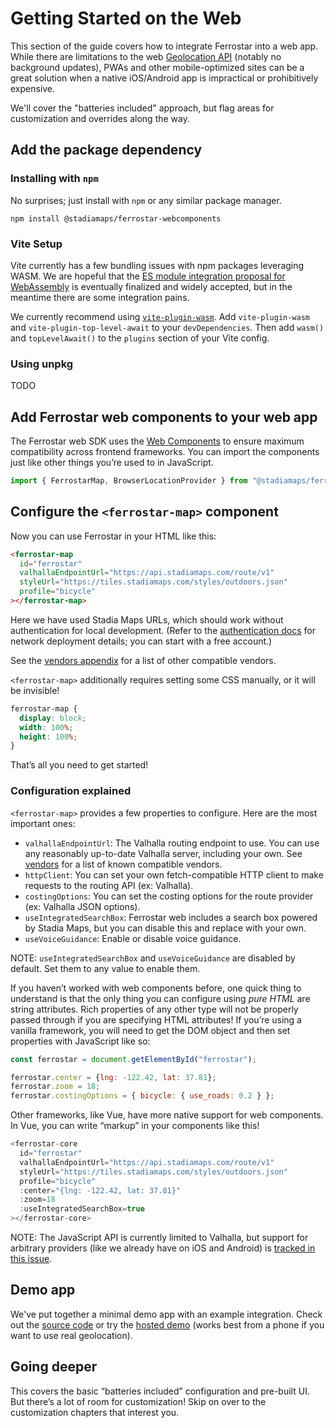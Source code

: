 # Getting Started on the Web

This section of the guide covers how to integrate Ferrostar into a web app.
While there are limitations to the web [Geolocation API](https://developer.mozilla.org/en-US/docs/Web/API/Geolocation_API)
(notably no background updates),
PWAs and other mobile-optimized sites
can be a great solution when a native iOS/Android app is impractical or prohibitively expensive.

We'll cover the "batteries included" approach, but flag areas for customization and overrides along the way.

## Add the package dependency

### Installing with `npm`

No surprises; just install with `npm` or any similar package manager.

```shell
npm install @stadiamaps/ferrostar-webcomponents
```

### Vite Setup

Vite currently has a few bundling issues with npm packages leveraging WASM.
We are hopeful that the [ES module integration proposal for WebAssembly](https://github.com/WebAssembly/esm-integration)
is eventually finalized and widely accepted,
but in the meantime there are some integration pains.

We currently recommend using [`vite-plugin-wasm`](https://github.com/Menci/vite-plugin-wasm?tab=readme-ov-file).
Add `vite-plugin-wasm` and `vite-plugin-top-level-await` to your `devDependencies`.
Then add `wasm()` and `topLevelAwait()` to the `plugins` section of your Vite config.

### Using unpkg

TODO

## Add Ferrostar web components to your web app

The Ferrostar web SDK uses the [Web Components](https://developer.mozilla.org/en-US/docs/Web/API/Web_components)
to ensure maximum compatibility across frontend frameworks.
You can import the components just like other things you’re used to in JavaScript.

```javascript
import { FerrostarMap, BrowserLocationProvider } from "@stadiamaps/ferrostar-components";
```

## Configure the `<ferrostar-map>` component

Now you can use Ferrostar in your HTML like this:

```html
<ferrostar-map
  id="ferrostar"
  valhallaEndpointUrl="https://api.stadiamaps.com/route/v1"
  styleUrl="https://tiles.stadiamaps.com/styles/outdoors.json"
  profile="bicycle"
></ferrostar-map>
```

Here we have used Stadia Maps URLs, which should work without authentication for local development.
(Refer to the [authentication docs](https://docs.stadiamaps.com/authentication/)
for network deployment details; you can start with a free account.)

See the [vendors appendix](./vendors.md) for a list of other compatible vendors.

`<ferrostar-map>`  additionally requires setting some CSS manually, or it will be invisible!

```css
ferrostar-map {
  display: block;
  width: 100%;
  height: 100%;
}
```

That’s all you need to get started!

### Configuration explained

`<ferrostar-map>` provides a few properties to configure.
Here are the most important ones:

- `valhallaEndpointUrl`: The Valhalla routing endpoint to use. You can use any reasonably up-to-date Valhalla server, including your own. See [vendors](./vendor.md#routing) for a list of known compatible vendors.
- `httpClient`: You can set your own fetch-compatible HTTP client to make requests to the routing API (ex: Valhalla).
- `costingOptions`: You can set the costing options for the route provider (ex: Valhalla JSON options).
- `useIntegratedSearchBox`: Ferrostar web includes a search box powered by Stadia Maps, but you can disable this and replace with your own.
- `useVoiceGuidance`: Enable or disable voice guidance.

NOTE: `useIntegratedSearchBox` and `useVoiceGuidance` are disabled by default. Set them to any value to enable them.

If you haven’t worked with web components before,
one quick thing to understand is that the only thing you can configure
using *pure HTML* are string attributes.
Rich properties of any other type will not be properly passed through
if you are specifying HTML attributes!
If you’re using a vanilla framework, you will need to get the DOM object
and then set properties with JavaScript like so:

```javascript
const ferrostar = document.getElementById("ferrostar");

ferrostar.center = {lng: -122.42, lat: 37.81};
ferrostar.zoom = 18;
ferrostar.costingOptions = { bicycle: { use_roads: 0.2 } };
```

Other frameworks, like Vue, have more native support for web components.
In Vue, you can write “markup” in your components like this!

```javascript
<ferrostar-core
  id="ferrostar"
  valhallaEndpointUrl="https://api.stadiamaps.com/route/v1"
  styleUrl="https://tiles.stadiamaps.com/styles/outdoors.json"
  profile="bicycle"
  :center="{lng: -122.42, lat: 37.81}"
  :zoom=18
  :useIntegratedSearchBox=true
></ferrostar-core>
```

NOTE: The JavaScript API is currently limited to Valhalla,
but support for arbitrary providers (like we already have on iOS and Android)
is [tracked in this issue](https://github.com/stadiamaps/ferrostar/issues/191).

## Demo app

We've put together a minimal demo app with an example integration.
Check out the [source code](https://github.com/stadiamaps/ferrostar/tree/main/web/index.html)
or try the [hosted demo](https://stadiamaps.github.io/ferrostar/web-demo)
(works best from a phone if you want to use real geolocation).

## Going deeper

This covers the basic “batteries included” configuration and pre-built UI.
But there’s a lot of room for customization!
Skip on over to the customization chapters that interest you.